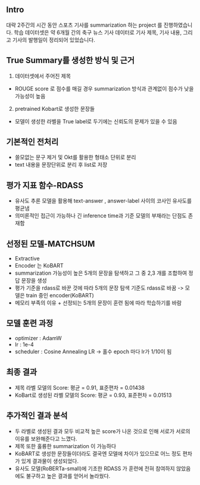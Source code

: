 ## Intro

대략 2주간의 시간 동안 스포츠 기사를 summarization 하는 project 를 진행하였습니다. 학습 데이터셋은 약 6개월 간의 축구 뉴스 기사 데이터로 기사 제목, 기사 내용, 그리고 기사의 발행일이 정리되어 있었습니다.

## True Summary를 생성한 방식 및 근거

1. 데이터셋에서 주어진 제목

- ROUGE score 로 점수를 매길 경우 summarization 방식과 관계없이 점수가 낮을 가능성이 높음

2. pretrained Kobart로 생성한 문장들

- 모델이 생성한 라벨을 True label로 두기에는 신뢰도의 문제가 있을 수 있음

## 기본적인 전처리

- 쓸모없는 문구 제거 및 Okt를 활용한 형태소 단위로 분리
- text 내용을 문장단위로 분리 후 list로 저장

## 평가 지표 함수-RDASS

- 유사도 추론 모델을 활용해 text-answer , answer-label 사이의 코사인 유사도를 평균냄
- 의미론적인 접근이 가능하나 긴 inference time과 기준 모델의 부재라는 단점도 존재함

## 선정된 모델-MATCHSUM

- Extractive
- Encoder 는 KoBART
- summarization 가능성이 높은 5개의 문장을 탐색하고 그 중 2,3 개를 조합하여 정답 문장을 생성
- 평가 기준을 rdass로 바꾼 것에 따라 5개의 문장 탐색 기준도 rdass로 바꿈 -> 모델은 train 중인 encoder(KoBART)
- 메모리 부족의 이유 + 선정되는 5개의 문장이 훈련 됨에 따라 학습하기를 바람

## 모델 훈련 과정

- optimizer : AdamW
- lr : 1e-4
- scheduler : Cosine Annealing LR -> 홀수 epoch 마다 lr가 1/10이 됨

## 최종 결과

- 제목 라벨 모델의 Score: 평균 = 0.91, 표준편차 = 0.01438
- KoBart로 생성된 라벨 모델의 Score: 평균 = 0.93, 표준편차 = 0.01513

## 추가적인 결과 분석

- 두 라벨로 생성된 결과 모두 비교적 높은 score가 나온 것으로 인해 서로가 서로의 이유를 보완해준다고 느꼈다.
- 제목 또한 훌륭한 summarization 이 가능하다
- KoBART로 생성한 문장들이더라도 결국엔 모델에 차이가 있으므로 어느 정도 편차가 있게 결과물이 생성되었다.
- 유사도 모델(RoBERTa-small)에 기초한 RDASS 가 훈련에 전혀 참여하지 않았음에도 불구하고 높은 결과를 얻어서 놀라웠다.
